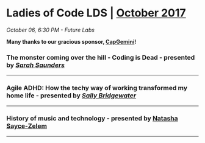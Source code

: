 # Ladies of Code LDS | [October 2017](https://www.meetup.com/Ladies-of-Code-Leeds/events/243365622/)

_October 06, 6:30 PM - Future Labs_

**Many thanks to our gracious sponsor, [CapGemini](https://www.capgemini.com/gb-en/)!**

### The monster coming over the hill - Coding is Dead - presented by [_Sarah Saunders_](https://twitter.com/sasaunde)

-----

### Agile ADHD: How the techy way of working transformed my home life - presented by [_Sally Bridgewater_](https://twitter.com/Salstar24)


-----

### History of music and technology - presented by [Natasha Sayce-Zelem](https://twitter.com/unharmonic)


-----

